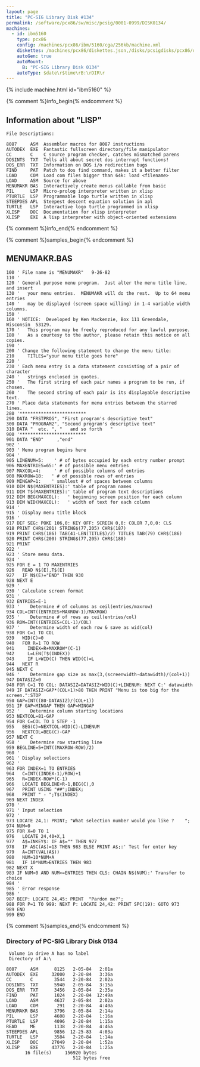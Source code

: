 ```yaml
---
layout: page
title: "PC-SIG Library Disk #134"
permalink: /software/pcx86/sw/misc/pcsig/0001-0999/DISK0134/
machines:
  - id: ibm5160
    type: pcx86
    config: /machines/pcx86/ibm/5160/cga/256kb/machine.xml
    diskettes: /machines/pcx86/diskettes.json,/disks/pcsigdisks/pcx86/diskettes.json
    autoGen: true
    autoMount:
      B: "PC-SIG Library Disk 0134"
    autoType: $date\r$time\rB:\rDIR\r
---
```


{% include machine.html id="ibm5160" %}

{% comment %}info_begin{% endcomment %}

## Information about "LISP"

    File Descriptions:
    
    8087     ASM  Assembler macros for 8087 instructions
    AUTODEX  EXE  Fantastic fullscreen directory/file manipulator
    CC       C    C source program checker, catches mismatched parens
    DOSINTS  TXT  Tells all about secret dos interrupt functions!
    DOS_ERR  TXT  Information on DOS i/o redirection bugs
    FIND     PAT  Patch to dos find command, makes it a better filter
    LOAD     COM  Load com files bigger than 64k: load <filename>
    LOAD     ASM  Source for above
    MENUMAKR BAS  Interactively create menus callable from basic
    PIL      LSP  Micro-prolog interpreter written in xlisp
    PTURTLE  LSP  Programmable logo turtle written in xlisp
    STEEPDES APL  Steepest descent equation solution in apl
    TURTLE   LSP  Interactive logo turtle programmed in xlisp
    XLISP    DOC  Documentation for xlisp interpreter
    XLISP    EXE  A lisp interpreter with object-oriented extensions
{% comment %}info_end{% endcomment %}

{% comment %}samples_begin{% endcomment %}

## MENUMAKR.BAS

```bas
100 ' File name is "MENUMAKR"   9-26-82
110 '
120 ' General purpose menu program.  Just alter the menu title line, and insert
130 '   your menu entries.  MENUMAKR will do the rest.  Up to 64 menu entries
140 '   may be displayed (screen space willing) in 1-4 variable width columns.
150 '
160 ' NOTICE:  Developed by Ken Mackenzie, Box 111 Greendale, Wisconsin  53129.
170 '   This program may be freely reproduced for any lawful purpose.
180 '   As a courtesy to the author, please retain this notice on all copies.
190 '
200 ' Change the following statement to change the menu title:
210     TITLE$="your menu title goes here"
220 '
230 ' Each menu entry is a data statement consisting of a pair of character
240 '   strings enclosed in quotes.
250 '   The first string of each pair names a program to be run, if chosen.
260 '   The second string of each pair is its displayable descriptive text.
270 ' Place data statements for menu entries between the starred lines.
280 '*************************
290 DATA "FRSTPROG", "First program's descriptive text"
300 DATA "PROGRAM2", "Second program's descriptive text"
310 DATA "  etc. ", "   and so forth   "
900 '*************************
901 DATA "END"     ,"end"
902 '
903 ' Menu program begins here
904 '
905 LINENUM=5:    ' # of bytes occupied by each entry number prompt
906 MAXENTRIES=65:' # of possible menu entries
907 MAXCOL=4:     ' # of possible columns of entries
908 MAXROW=18:   ' # of possible rows of entries
909 MINGAP=1:    ' smallest # of spaces between columns
910 DIM N$(MAXENTRIES):' table of program names
911 DIM T$(MAXENTRIES):' table of program text descriptions
912 DIM BEG(MAXCOL):   ' beginning screen position for each column
913 DIM WID(MAXCOL):   ' width of text for each column
914 '
915 ' Display menu title block
916 '
917 DEF SEG: POKE 106,0: KEY OFF: SCREEN 0,0: COLOR 7,0,0: CLS
918 PRINT CHR$(201) STRING$(77,205) CHR$(187)
919 PRINT CHR$(186) TAB(41-LEN(TITLE$)/2) TITLE$ TAB(79) CHR$(186)
920 PRINT CHR$(200) STRING$(77,205) CHR$(188)
921 PRINT
922 '
923 ' Store menu data.
924 '
925 FOR E = 1 TO MAXENTRIES
926   READ N$(E),T$(E)
927   IF N$(E)="END" THEN 930
928 NEXT E
929 '
930 ' Calculate screen format
931 '
932 ENTRIES=E-1
933 '    Determine # of columns as ceil(entries/maxrow)
934 COL=INT((ENTRIES+MAXROW-1)/MAXROW)
935 '    Determine # of rows as ceil(entries/col)
936 ROW=INT((ENTRIES+COL-1)/COL)
937 '    Determine width of each row & save as wid(col)
938 FOR C=1 TO COL
939   WID(C)=0
940   FOR R=1 TO ROW
941     INDEX=R+MAXROW*(C-1)
942     L=LEN(T$(INDEX))
943     IF L>WID(C) THEN WID(C)=L
944   NEXT R
945 NEXT C
946 '    Determine gap size as max(3,(screenwidth-datawidth)/(col+1))
947 DATASIZ=0
948 FOR C=1 TO COL: DATASIZ=DATASIZ+WID(C)+LINENUM: NEXT C:' datawidth
949 IF DATASIZ+GAP*(COL+1)>80 THEN PRINT "Menu is too big for the screen.":STOP
950 GAP=INT((80-DATASIZ)/(COL+1))
951 IF GAP<MINGAP THEN GAP=MINGAP
952 '    Determine column starting locations
953 NEXTCOL=81-GAP
954 FOR C=COL TO 1 STEP -1
955   BEG(C)=NEXTCOL-WID(C)-LINENUM
956   NEXTCOL=BEG(C)-GAP
957 NEXT C
958 '    Determine row starting line
959 BEGLINE=5+INT((MAXROW-ROW)/2)
960 '
961 ' Display selections
962 '
963 FOR INDEX=1 TO ENTRIES
964   C=INT((INDEX-1)/ROW)+1
965   R=INDEX-ROW*(C-1)
966   LOCATE BEGLINE+R-1,BEG(C),0
967   PRINT USING "##";INDEX;
968   PRINT " - ";T$(INDEX)
969 NEXT INDEX
970 '
971 ' Input selection
972 '
973 LOCATE 24,1: PRINT; "What selection number would you like ?    ";
974 NUM=0
975 FOR X=0 TO 1
976   LOCATE 24,40+X,1
977   A$=INKEY$: IF A$="" THEN 977
978   IF ASC(A$)=13 THEN 983 ELSE PRINT A$;:' Test for enter key
979   A=INT(VAL(A$))
980   NUM=10*NUM+A
981   IF 10*NUM>ENTRIES THEN 983
982 NEXT X
983 IF NUM>0 AND NUM<=ENTRIES THEN CLS: CHAIN N$(NUM):' Transfer to choice
984 '
985 ' Error response
986 '
987 BEEP: LOCATE 24,45: PRINT  "Pardon me?";
988 FOR P=1 TO 999: NEXT P: LOCATE 24,42: PRINT SPC(19): GOTO 973
989 END
999 END
```

{% comment %}samples_end{% endcomment %}

### Directory of PC-SIG Library Disk 0134

     Volume in drive A has no label
     Directory of A:\

    8087     ASM      8125   2-05-84   2:01a
    AUTODEX  EXE     32000   2-20-84   3:36a
    CC       C        3544   2-20-84   2:02a
    DOSINTS  TXT      5940   2-05-84   3:15a
    DOS_ERR  TXT      3456   2-05-84   2:35a
    FIND     PAT      1024   2-20-84  12:49a
    LOAD     ASM      4637   2-05-84   2:02a
    LOAD     COM       291   2-20-84   4:40a
    MENUMAKR BAS      3796   2-05-84   2:14a
    PIL      LSP      4608   2-20-84   1:16a
    PTURTLE  LSP      4096   2-20-84   1:15a
    READ     ME       1138   2-20-84   4:46a
    STEEPDES APL      9856  12-25-83   4:03a
    TURTLE   LSP      3584   2-20-84   1:14a
    XLISP    DOC     27049   2-20-84   1:52a
    XLISP    EXE     43776   2-20-84   1:25a
           16 file(s)     156920 bytes
                             512 bytes free
